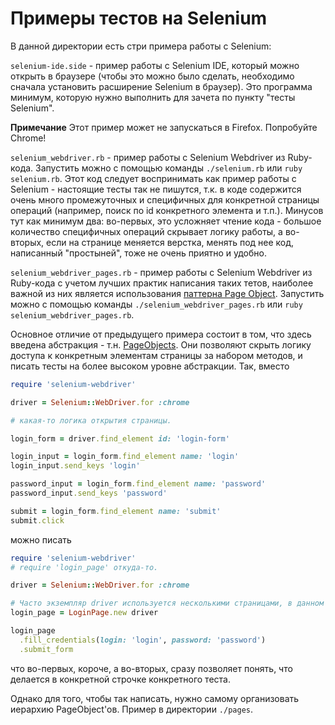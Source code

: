 # Примеры тестов на Selenium

В данной директории есть стри примера работы с Selenium:

`selenium-ide.side` - пример работы с Selenium IDE, который можно открыть в браузере (чтобы это можно было сделать, необходимо сначала установить расширение Selenium в браузер). Это программа минимум, которую нужно выполнить для зачета по пункту "тесты Selenium".

**Примечание** Этот пример может не запускаться в Firefox. Попробуйте Chrome!

`selenium_webdriver.rb` - пример работы с Selenium Webdriver из Ruby-кода. Запустить можно с помощью команды `./selenium.rb` или `ruby selenium.rb`. Этот код следует воспринимать как пример работы с Selenium - настоящие тесты так не пишутся, т.к. в коде содержится очень много промежуточных и специфичных для конкретной страницы операций (например, поиск по id конкретного элемента и т.п.). Минусов тут как минимум два: во-первых, это усложняет чтение кода - большое количество специфичных операций скрывает логику работы, а во-вторых, если на странице меняется верстка, менять под нее код, написанный "простыней", тоже не очень приятно и удобно. 

`selenium_webdriver_pages.rb` - пример работы с Selenium Webdriver из Ruby-кода с учетом лучших практик написания таких тетов, наиболее важной из них является использования [паттерна Page Object](https://martinfowler.com/bliki/PageObject.html). Запустить можно с помощью команды `./selenium_webdriver_pages.rb` или `ruby selenium_webdriver_pages.rb`.

Основное отличие от предыдущего примера состоит в том, что здесь введена абстракция - т.н. [PageObjects](https://martinfowler.com/bliki/PageObject.html). Они позволяют скрыть логику доступа к конкретным элементам страницы за набором методов, и писать тесты на более высоком уровне абстракции. Так, вместо

```ruby
require 'selenium-webdriver'

driver = Selenium::WebDriver.for :chrome

# какая-то логика открытия страницы.

login_form = driver.find_element id: 'login-form'

login_input = login_form.find_element name: 'login'
login_input.send_keys 'login'

password_input = login_form.find_element name: 'password'
password_input.send_keys 'password'

submit = login_form.find_element name: 'submit'
submit.click
```

можно писать

```ruby
require 'selenium-webdriver'
# require 'login_page' откуда-то.

driver = Selenium::WebDriver.for :chrome

# Часто экземпляр driver используется несколькими страницами, в данном случае driver - это нечто сродни вкладке браузера.
login_page = LoginPage.new driver

login_page
  .fill_credentials(login: 'login', password: 'password')
  .submit_form
```

что во-первых, короче, а во-вторых, сразу позволяет понять, что делается в конкретной строчке конкретного теста.

Однако для того, чтобы так написать, нужно самому организовать иерархию PageObject'ов. Пример в директории `./pages`.
